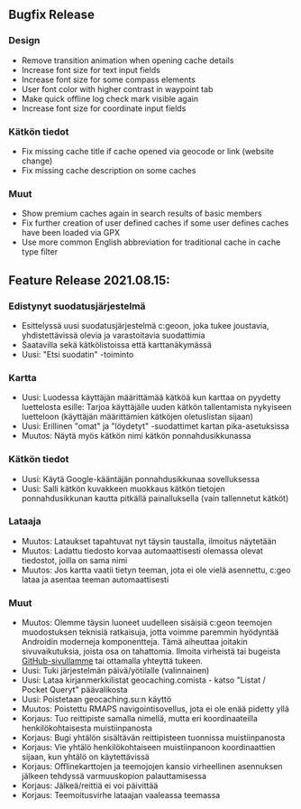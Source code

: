 ## Bugfix Release

### Design
- Remove transition animation when opening cache details
- Increase font size for text input fields
- Increase font size for some compass elements
- User font color with higher contrast in waypoint tab
- Make quick offline log check mark visible again
- Increase font size for coordinate input fields

### Kätkön tiedot
- Fix missing cache title if cache opened via geocode or link (website change)
- Fix missing cache description on some caches

### Muut
- Show premium caches again in search results of basic members
- Fix further creation of user defined caches if some user defines caches have been loaded via GPX
- Use more common English abbreviation for traditional cache in cache type filter

## Feature Release 2021.08.15:

### Edistynyt suodatusjärjestelmä
- Esittelyssä uusi suodatusjärjestelmä c:geoon, joka tukee joustavia, yhdistettävissä olevia ja varastoitavia suodattimia
- Saatavilla sekä kätkölistoissa että karttanäkymässä
- Uusi: "Etsi suodatin" -toiminto

### Kartta
- Uusi: Luodessa käyttäjän määrittämää kätköä kun karttaa on pyydetty luettelosta esille: Tarjoa käyttäjälle uuden kätkön tallentamista nykyiseen luetteloon (käyttäjän määrittämien kätköjen oletuslistan sijaan)
- Uusi: Erillinen "omat" ja "löydetyt" -suodattimet kartan pika-asetuksissa
- Muutos: Näytä myös kätkön nimi kätkön ponnahdusikkunassa

### Kätkön tiedot
- Uusi: Käytä Google-kääntäjän ponnahdusikkunaa sovelluksessa
- Uusi: Salli kätkön kuvakkeen muokkaus kätkön tietojen ponnahdusikkunan kautta pitkällä painalluksella (vain tallennetut kätköt)

### Lataaja
- Muutos: Lataukset tapahtuvat nyt täysin taustalla, ilmoitus näytetään
- Muutos: Ladattu tiedosto korvaa automaattisesti olemassa olevat tiedostot, joilla on sama nimi
- Muutos: Jos kartta vaatii tietyn teeman, jota ei ole vielä asennettu, c:geo lataa ja asentaa teeman automaattisesti

### Muut
- Muutos: Olemme täysin luoneet uudelleen sisäisiä c:geon teemojen muodostuksen teknisiä ratkaisuja, jotta voimme paremmin hyödyntää Androidin moderneja komponentteja. Tämä aiheuttaa joitakin sivuvaikutuksia, joista osa on tahattomia. Ilmoita virheistä tai bugeista [GitHub-sivullamme](https://www.github.com/cgeo/cgeo/issues) tai ottamalla yhteyttä tukeen.
- Uusi: Tuki järjestelmän päivä/yötilalle (valinnainen)
- Uusi: Lataa kirjanmerkkilistat geocaching.comista - katso "Listat / Pocket Queryt" päävalikosta
- Uusi: Poistetaan geocaching.su:n käyttö
- Muutos: Poistettu RMAPS navigointisovellus, jota ei ole enää pidetty yllä
- Korjaus: Tuo reittipiste samalla nimellä, mutta eri koordinaateilla henkilökohtaisesta muistiinpanosta
- Korjaus: Bugi yhtälön sisältävän reittipisteen tuonnissa muistiinpanosta
- Korjaus: Vie yhtälö henkilökohtaiseen muistiinpanoon koordinaattien sijaan, kun yhtälö on käytettävissä
- Korjaus: Offlinekarttojen ja teemojojen kansio virheellinen asennuksen jälkeen tehdyssä varmuuskopion palauttamisessa
- Korjaus: Jälkeä/reittiä ei voi päivittää
- Korjaus: Teemoitusvirhe lataajan vaaleassa teemassa
